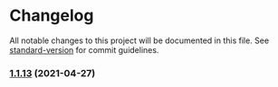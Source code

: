 # Changelog

All notable changes to this project will be documented in this file. See [standard-version](https://github.com/conventional-changelog/standard-version) for commit guidelines.

### [1.1.13](https://git-codecommit.ap-southeast-1.amazonaws.com///compare/v1.1.12...v1.1.13) (2021-04-27)
